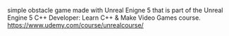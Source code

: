 simple obstacle game made with Unreal Enigne 5 that is part of the Unreal Engine 5 C++ Developer: Learn C++ & Make Video Games course.
https://www.udemy.com/course/unrealcourse/
